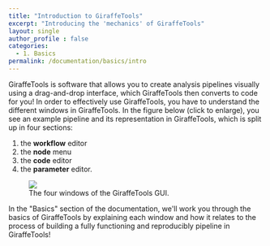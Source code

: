 ```yaml
---
title: "Introduction to GiraffeTools"
excerpt: "Introducing the 'mechanics' of GiraffeTools"
layout: single
author_profile : false
categories:
  - 1. Basics
permalink: /documentation/basics/intro
---
```


GiraffeTools is software that allows you to create analysis pipelines visually
using a drag-and-drop interface, which GiraffeTools then converts to code for you!
In order to effectively use GiraffeTools, you have to understand the different
windows in GiraffeTools. In the figure below (click to enlarge),
you see an example pipeline and its representation in GiraffeTools, which is
split up in four sections:

1. the **workflow** editor
2. the **node** menu
3. the **code** editor
4. the **parameter** editor.

<figure>
	<a href="{{ site.url }}{{ site.baseurl }}/documentation/images/giraffetools_windows.png"><img
    src="{{ site.url }}{{ site.baseurl }}/{{ example_path }}/documentation/images/giraffetools_windows.png"></a>
	<figcaption>The four windows of the GiraffeTools GUI.</figcaption>
</figure>

In the "Basics" section of the documentation, we'll work you through the basics
of GiraffeTools by explaining each window and how it relates to the process of
building a fully functioning and reproducibly pipeline in GiraffeTools!
